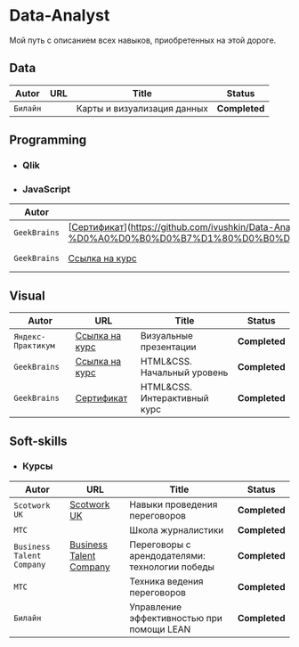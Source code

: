 # Data-Analyst
Мой путь с описанием всех навыков, приобретенных на этой дороге.

  ## Data
  | Autor | URL | Title | Status
  | --- | --- | --- | --- |
  | `Билайн` | | Карты и визуализация данных | **Completed** |
  ## Programming
  - ### Qlik
  - ### JavaScript
  | Autor | URL | Title | Status
  | --- | --- | --- | --- |
  | `GeekBrains` | [[Сертификат](https://practicum.yandex.ru/profile/visual-presentation/)](https://github.com/ivushkin/Data-Analyst/blob/1c1f1bf5a454184d595989a77e2c63c88cfc538f/Certificates/%D0%92%D0%B5%D0%B1-%D0%A0%D0%B0%D0%B7%D1%80%D0%B0%D0%B1%D0%BE%D1%82%D0%BA%D0%B0%20%D0%B4%D0%BB%D1%8F%20%D0%BD%D0%B0%D1%87%D0%B8%D0%BD%D0%B0%D1%8E%D1%89%D0%B8%D1%85.pdf) | Веб-разработка для начинающих | **Completed** |
  | `GeekBrains` | [Ссылка на курс](https://practicum.yandex.ru/profile/visual-presentation/) | Основы программирования | **Completed** |
  
  ## Visual
  | Autor | URL | Title | Status
  | --- | --- | --- | --- |
  | `Яндекс-Практикум` | [Ссылка на курс](https://practicum.yandex.ru/profile/visual-presentation/) | Визуальные презентации | **Completed** |
  | `GeekBrains` | [Ссылка на курс](https://practicum.yandex.ru/profile/visual-presentation/) | HTML&CSS. Начальный уровень | **Completed** |
  | `GeekBrains` | [Сертификат](https://github.com/ivushkin/Data-Analyst/blob/ce903d8c54ad49adfb21ce064b0d7ff71b9dd44a/Certificates/HTML%26CSS.%D0%98%D0%BD%D1%82%D0%B5%D1%80%D0%B0%D0%BA%D1%82%D0%B8%D0%B2%D0%BD%D1%8B%D0%B9%20%D0%BA%D1%83%D1%80%D1%81.pdf) | HTML&CSS. Интерактивный курс | **Completed** |
  
  
  ## Soft-skills
  - ### Курсы
  | Autor | URL | Title | Status
  | --- | --- | --- | --- |
  | `Scotwork UK` | [Scotwork UK](https://www.scotwork.co.uk/ ) | Навыки проведения переговоров | **Completed** |
  | `МТС` |  | Школа журналистики | **Completed** |
  | `Business Talent Company` | [Business Talent Company](https://btcompany.ru/ ) | Переговоры с арендодателями: технологии победы | **Completed** |
  | `МТС` |  | Техника ведения переговоров | **Completed** |
  | `Билайн` |  | Управление эффективностью при помощи LEAN | **Completed** |

  
